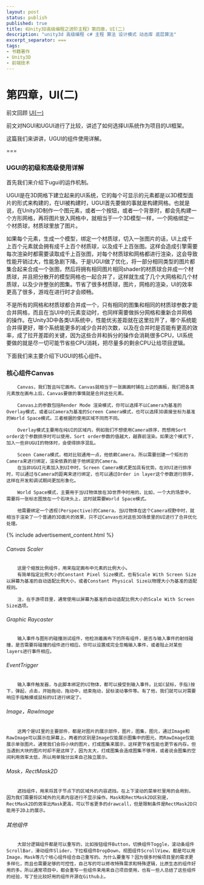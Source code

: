 ```yaml
---
layout: post
status: publish
published: true
title: 《Unity3D高级编程之进阶主程》第四章，UI(二)
description: "unity3d 高级编程 c# 主程 算法 设计模式 动态库 底层算法"
excerpt_separator: ===
tags:
- 书籍著作
- Unity3D
- 前端技术
---
```


# 第四章，UI(二)

前文回顾 [UI(一)](http://luzexi.com/2018/07/25/Unity3D%E9%AB%98%E7%BA%A7%E7%BC%96%E7%A8%8B%E4%B9%8B%E8%BF%9B%E9%98%B6%E4%B8%BB%E7%A8%8B-UI1.html)

前文对NGUI和UGUI进行了比较，讲述了如何选择UI系统作为项目的UI框架。

这篇我们来讲讲，UGUI的组件使用详解。

===

### UGUI的初级和高级使用详解

首先我们来介绍下ugui的运作机制。

UGUI是在3D网格下建立起来的UI系统，它的每个可显示的元素都是以3D模型面片的形式来构建的，在UI被构建时，UGUI首先要做的事就是构建网格。也就是说，在Unity3D制作一个图元素，或者一个按钮，或者一个背景时，都会先构建一个方形网格，再将图片放入网格中，就相当于一个3D模型一样，一个网格绑定一个材质球，材质球里放了图片。

如果每个元素，生成一个模型，绑定一个材质球，切入一张图片的话，UI上成千上百个元素就会拥有成千上百个材质球，以及成千上百张图。这样会造成引擎需要每次渲染时都需要读取成千上百张图，对每个材质球和网格都进行渲染，这会导致性能开销过大，性能急剧下降。于是UGUI做了优化，将一部分相同类型的图片都集合起来合成一个张图，然后将拥有相同图片相同shader的材质球合并成一个材质球，并且把分散开的模型网格也一起合并了，这样就生成了几个大网格和几个材质球，以及少许整张的图集。节省了很多材质球，图片，网格的渲染，UI的效率更高了很多，游戏在进行时才会顺畅。

不是所有的网格和材质球都合并成一个，只有相同的图集和相同的材质球参数才能合并网格，而且在当UI中的元素变动时，也同样需要做拆分网格和重新合并网格的操作。在Unity3D中各类UI系统中，性能优劣差距就在这里拉开了，哪个系统能合并得更好，哪个系统能更多的减少合并的次数，以及在合并时是否能有更高的效率，成了拉开差距的关键，因为这些合并和拆分的操作会消耗很多CPU，UI系统要做的就是尽一切可能节省些CPU消耗，把尽量多的剩余CPU让给项目逻辑。

下面我们来主要介绍下UGUI的核心组件。

### 核心组件Canvas

		Canvas，我们暂且叫它画布。Canvas就相当于一张画画时铺在上边的画板，我们把各类元素放在画布上后，Canvas要做的事情就是合并这些元素。

		Canvas上的参数包括Render Mode 渲染模式，你可以选择不以Camera为基准的Overlay模式，或者以Camera为基准的Screen Camera模式，也可以选择3D直接坐标为基准的World Space模式。三者根据的使用区域不同而不同。

		Overlay模式主要用在纯UI的区域内，例如我们不想使用Camera排序，而想用Sort order这个参数排序时可以使用，Sort order参数的值越大，越靠前渲染。如果这个模式下，加入一些非UGUI的物体时，会使得排序混乱。

		Sceen Camera模式，相对比较通用一点，他依赖Camera，所以需要创建一个矩形的Camera来进行绑定，渲染依靠的是于他绑定的Camera。
		在当非UGUI元素加入到UI中时，Screen Camera模式更加具有优势。在对UI进行排序时，可以通过与Camera的距离来进行绑定，也可以通过Order in layer这个参数进行排序，这样在开发和调试期间更加形象化。

		World Space模式，主要用于当UI物体放在3D世界中时用的，比如，一个大的场景中，需要将一张标志图放在一个石块头上，这时就需要World Space模式。

		他需要绑定一个透视(Perspective)的Camera，当UI物体在这个Camera视野中时，就相当于渲染了一个普通的3D面片的效果，只不过Canvas也对这些3D场景里的UI进行了合并优化处理。

{% include advertisement_content.html %}

###### Canvas Scaler

		这是个缩放比例组件，用来指定画布中元素的比例大小。
		有简单指定比例大小的Constant Pixel Size模式，也有Scale With Screen Size以屏幕为基准的自动适配比例大小，或者Constant Physical Size以物理大小为基准的适配规则。

		注，在手游项目里，通常使用以屏幕为基准的自动适配比例大小的Scale With Screen Size选项。

###### Graphic Raycaster

		输入事件与图形的碰撞测试组件，他检测着画布下的所有组件，是否与输入事件的射线碰撞，是否需要将碰撞的组件进行相应。你可以设置成完全忽略输入事件，或者阻止对某些layers进行事件相应。

###### EventTrigger

		输入事件触发器，与此脚本绑定的UI物体，都可以接受到输入事件。比如(鼠标，手指)按下，弹起，点击，开始拖动，拖动中，结束拖动，鼠标滚动事件等。有了他，我们就可以对需要响应手指触摸或鼠标的UI进行绑定了。

###### Image，RawImage

		这两个是UI里的主要部件，都是对图片的展示部件，图片，图集，图元，通过Image和RawImage可以展示在屏幕上。两者的区别是Image仅能展示图集中的图元，而RawImage仅能展示单张图片。通常我们会将小块的图片，打成图集来展示，这样更节省性能也更节省内存。但当遇到大块的图片时却不是这样了，因为太大，打成图集会造成图集不够用，或者说会图集的空间利用效率太低，所以用单独分出来自己独立展示。

###### Mask，RectMask2D

		遮挡组件，用来将其子节点下的区域外的内容遮挡。在上下滚动的菜单栏里用的会用到，因为我们需要将区域外的元素内容进行不显示操作。Mask和RectMask2D区别是，RectMask2D的效率比Mask更高，可以节省更多的drawcall，但是限制条件是RectMask2D只能用于2D上的展示。

###### 其他组件

		大部分逻辑组件都是可以重写的，比如按钮组件Button，切换组件Toggle，滚动条组件ScrollBar，滑动组件Slider，下拉框组件DropDown，视图组件ScrollView，都是可以用Image，Mask等几个核心组件组合自己重写的。为什么要重写？因为很多时候项目里的需求更多样化，而且也需要足够的可控性，自己写的可以修改特殊需求和特殊逻辑，比原生态的组件好用的多。所以通常项目中，都会重写一些组件来用来自己项目使用，也有一些人总结了这些组件的经验，写了些比较好用的组件开源在Github上。


